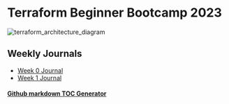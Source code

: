 # Terraform Beginner Bootcamp 2023


![terraform_architecture_diagram](https://github.com/PinnerSinner/terraform-beginner-bootcamp-2023/assets/108472081/3cf0e4b5-b116-4ceb-9e2b-b8d6411defa7)

## Weekly Journals
- [Week 0 Journal](journal/week0.md)
- [Week 1 Journal](journal/week1.md)
  
#### [Github markdown TOC Generator](https://ecotrust-canada.github.io/markdown-toc/)
